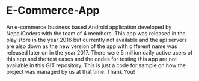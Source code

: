 # E-Commerce-App
An e-commerce business based Android application developed by NepaliCoders with the team of 4 members. This app was released in the play store in the year 2016 but currently not available and the api servers are also down as the new version of the app with different name was released later on in the year 2017. There were 5 million daily active users of this app and the test cases and the codes for testing this app are not available in this GIT repository. This is just a code for sample on how the project was managed by us at that time. Thank You!
